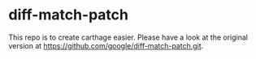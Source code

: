 # diff-match-patch
This repo is to create carthage easier.
Please have a look at the original version at https://github.com/google/diff-match-patch.git.
